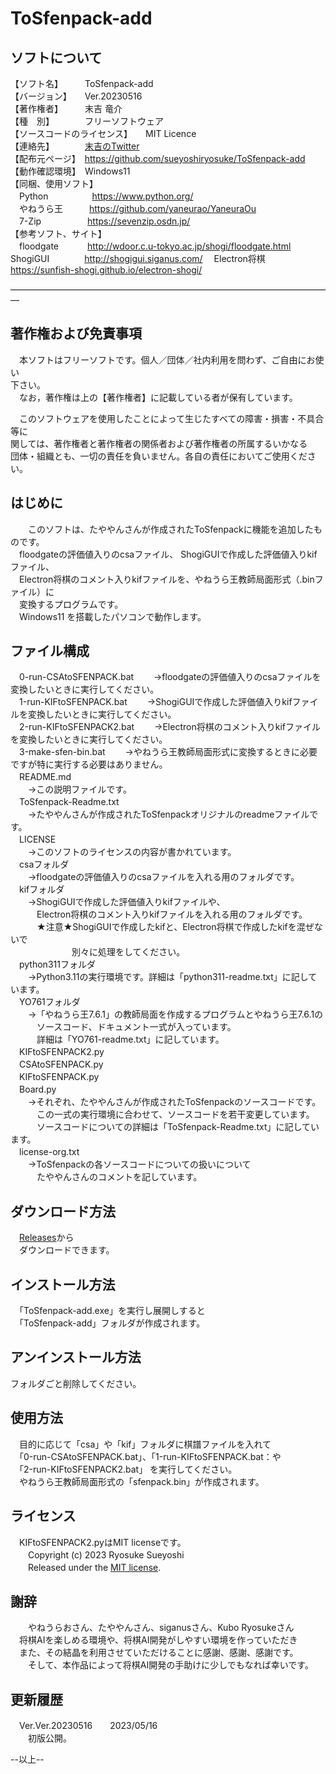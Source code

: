 # ToSfenpack-add  
  
## ソフトについて  
【ソフト名】　　　ToSfenpack-add  
【バージョン】　　Ver.20230516  
【著作権者】　　　末吉 竜介  
【種　別】　　　　フリーソフトウェア  
【ソースコードのライセンス】　　MIT Licence  
【連絡先】　　　　[末吉のTwitter](https://twitter.com/16shiki168)  
【配布元ページ】　https://github.com/sueyoshiryosuke/ToSfenpack-add  
【動作確認環境】　Windows11  
【同梱、使用ソフト】  
　Python　　　　　https://www.python.org/  
　やねうら王　　　https://github.com/yaneurao/YaneuraOu  
　7-Zip 　　　　　https://sevenzip.osdn.jp/  
【参考ソフト、サイト】  
　floodgate 　　　http://wdoor.c.u-tokyo.ac.jp/shogi/floodgate.html
　ShogiGUI　　　　http://shogigui.siganus.com/
　Electron将棋　　https://sunfish-shogi.github.io/electron-shogi/
  
―――――――――――――――――――――――――――――――――――――  
## 著作権および免責事項  
  
　本ソフトはフリーソフトです。個人／団体／社内利用を問わず、ご自由にお使い  
下さい。  
　なお，著作権は上の【著作権者】に記載している者が保有しています。  
  
　このソフトウェアを使用したことによって生じたすべての障害・損害・不具合等に  
関しては、著作権者と著作権者の関係者および著作権者の所属するいかなる  
団体・組織とも、一切の責任を負いません。各自の責任においてご使用ください。  
  
## はじめに  
　　このソフトは、たややんさんが作成されたToSfenpackに機能を追加したものです。  
　floodgateの評価値入りのcsaファイル、  ShogiGUIで作成した評価値入りkifファイル、  
　Electron将棋のコメント入りkifファイルを、やねうら王教師局面形式（.binファイル）に  
　変換するプログラムです。  
　Windows11 を搭載したパソコンで動作します。  
  
## ファイル構成  
　0-run-CSAtoSFENPACK.bat 
　　→floodgateの評価値入りのcsaファイルを変換したいときに実行してください。  
　1-run-KIFtoSFENPACK.bat 
　　→ShogiGUIで作成した評価値入りkifファイルを変換したいときに実行してください。  
　2-run-KIFtoSFENPACK2.bat 
　　→Electron将棋のコメント入りkifファイルを変換したいときに実行してください。  
　3-make-sfen-bin.bat 
　　→やねうら王教師局面形式に変換するときに必要ですが特に実行する必要はありません。  
　README.md  
　　→この説明ファイルです。  
　ToSfenpack-Readme.txt  
　　→たややんさんが作成されたToSfenpackオリジナルのreadmeファイルです。  
　LICENSE  
　　→このソフトのライセンスの内容が書かれています。  
　csaフォルダ  
　　→floodgateの評価値入りのcsaファイルを入れる用のフォルダです。  
　kifフォルダ  
　　→ShogiGUIで作成した評価値入りkifファイルや、  
　　　Electron将棋のコメント入りkifファイルを入れる用のフォルダです。  
　　　★注意★ShogiGUIで作成したkifと、Electron将棋で作成したkifを混ぜないで  
　　　　　　　別々に処理をしてください。  
　python311フォルダ  
　　→Python3.11の実行環境です。詳細は「python311-readme.txt」に記しています。  
　YO761フォルダ  
　　→「やねうら王7.6.1」の教師局面を作成するプログラムとやねうら王7.6.1の  
　　　ソースコード、ドキュメント一式が入っています。  
　　　詳細は「YO761-readme.txt」に記しています。  
　KIFtoSFENPACK2.py  
　CSAtoSFENPACK.py  
　KIFtoSFENPACK.py  
　Board.py  
　　→それぞれ、たややんさんが作成されたToSfenpackのソースコードです。  
　　　この一式の実行環境に合わせて、ソースコードを若干変更しています。  
　　　ソースコードについての詳細は「ToSfenpack-Readme.txt」に記しています。  
　license-org.txt  
　　→ToSfenpackの各ソースコードについての扱いについて  
　　　たややんさんのコメントを記しています。  
  
## ダウンロード方法  
　[Releases](https://github.com/sueyoshiryosuke/ToSfenpack-add/releases/tag/Ver.20230516)から  
　ダウンロードできます。  
  
## インストール方法  
　「ToSfenpack-add.exe」を実行し展開しすると  
　「ToSfenpack-add」フォルダが作成されます。  
  
## アンインストール方法  
  フォルダごと削除してください。  
  
## 使用方法  
　目的に応じて「csa」や「kif」フォルダに棋譜ファイルを入れて  
　「0-run-CSAtoSFENPACK.bat」、「1-run-KIFtoSFENPACK.bat：や  
　「2-run-KIFtoSFENPACK2.bat」 を実行してください。  
　やねうら王教師局面形式の「sfenpack.bin」が作成されます。  
  
## ライセンス  
　KIFtoSFENPACK2.pyはMIT licenseです。  
　　Copyright (c) 2023 Ryosuke Sueyoshi  
　　Released under the [MIT license](https://opensource.org/licenses/mit-license.php).  
    
## 謝辞  
　　やねうらおさん、たややんさん、siganusさん、Kubo Ryosukeさん  
　将棋AIを楽しめる環境や、将棋AI開発がしやすい環境を作っていただき  
　また、その結晶を利用させていただけることに感謝、感謝、感謝です。  
　　そして、本作品によって将棋AI開発の手助けに少しでもなれば幸いです。  
  
## 更新履歴  
　Ver.Ver.20230516　　2023/05/16  
　　初版公開。  
  
--以上--  
